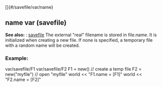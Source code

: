 []{#/savefile/var/name}
  ## name var (savefile)
  **See also:**
  :   [savefile](ref/savefile)
  The external \"real\" filename is stored in file.name. It is initialized
  when creating a new file. If none is specified, a temporary file with a
  random name will be created.
  ### Example:
  var/savefile/F1 var/savefile/F2 F1 = new() // create a temp file F2 =
  new(\"myfile\") // open \"myfile\" world \<\< \"F1.name = \[F1\]\" world
  \<\< \"F2.name = \[F2\]\"